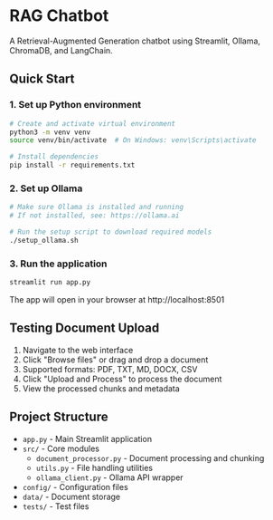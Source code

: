 # RAG Chatbot

A Retrieval-Augmented Generation chatbot using Streamlit, Ollama, ChromaDB, and LangChain.

## Quick Start

### 1. Set up Python environment
```bash
# Create and activate virtual environment
python3 -m venv venv
source venv/bin/activate  # On Windows: venv\Scripts\activate

# Install dependencies
pip install -r requirements.txt
```

### 2. Set up Ollama
```bash
# Make sure Ollama is installed and running
# If not installed, see: https://ollama.ai

# Run the setup script to download required models
./setup_ollama.sh
```

### 3. Run the application
```bash
streamlit run app.py
```

The app will open in your browser at http://localhost:8501

## Testing Document Upload

1. Navigate to the web interface
2. Click "Browse files" or drag and drop a document
3. Supported formats: PDF, TXT, MD, DOCX, CSV
4. Click "Upload and Process" to process the document
5. View the processed chunks and metadata

## Project Structure

- `app.py` - Main Streamlit application
- `src/` - Core modules
  - `document_processor.py` - Document processing and chunking
  - `utils.py` - File handling utilities
  - `ollama_client.py` - Ollama API wrapper
- `config/` - Configuration files
- `data/` - Document storage
- `tests/` - Test files